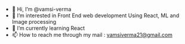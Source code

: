 - 👋 Hi, I’m @vamsi-verma
- 👀 I’m interested in Front End web development Using React, ML and Image processing
- 🌱 I’m currently learning React
- 📫 How to reach me through my mail : vamsiverma21@gmail.com

<!---
vamsi-verma/vamsi-verma is a ✨ special ✨ repository because its `README.md` (this file) appears on your GitHub profile.
You can click the Preview link to take a look at your changes.
--->
